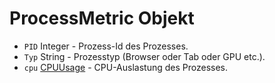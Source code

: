 # ProcessMetric Objekt

* `PID` Integer - Prozess-Id des Prozesses.
* `Typ` String - Prozesstyp (Browser oder Tab oder GPU etc.).
* `cpu` [CPUUsage](cpu-usage.md) - CPU-Auslastung des Prozesses.